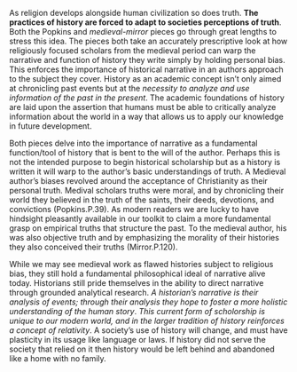 As religion develops alongside human civilization so does truth. **The practices of history are forced to adapt to societies perceptions of truth**. Both the Popkins and *medieval-mirror* pieces go through great lengths to stress this idea. The pieces both take an accurately prescriptive look at how religiously focused scholars from the medieval period can warp the narrative and function of history they write simply by holding personal bias. This enforces the importance of historical  narrative in an authors approach to the subject they cover. History as an academic concept isn’t only aimed at chronicling past events but at the *necessity to analyze and use information of the past in the present*. The academic foundations of history are laid upon the assertion that humans must be able to critically analyze information about the world in a way that allows us to apply our knowledge in future development.

Both pieces delve into the importance of narrative as a fundamental function/tool of history that is bent to the will of the author. Perhaps this is not the intended purpose to begin historical scholarship but as a history is written it will warp to the author’s basic understandings of truth. A Medieval author’s biases revolved around the acceptance of Christianity as their personal truth. Medival scholars truths were moral, and by chronicling their world they believed in the truth of the saints, their deeds, devotions, and convictions (Popkins.P.39). As modern readers we are lucky to have hindsight pleasantly available in our toolkit to claim a more fundamental grasp on empirical truths that structure the past. To the medieval author, his was also objective truth and by emphasizing the morality of their histories they also conceived their truths (Mirror.P.120).  

 While we may see medieval work as flawed histories subject to religious bias, they still hold a fundamental philosophical ideal of narrative alive today. Historians still pride themselves in the ability to direct narrative through grounded analytical research. *A historian’s narrative is their analysis of events; through their analysis they hope to foster a more holistic understanding of the human story*. *This current form of scholorship is unique to our modern world, and in the larger tradition of history reinforces a concept of relativity*. A society’s use of history will change, and must have plasticity in its usage like language or laws. If history did not serve the society that relied on it then history would be left behind and abandoned like a home with no family.
